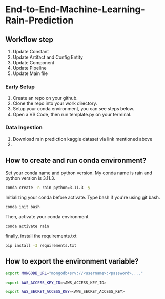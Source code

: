 # End-to-End-Machine-Learning-Rain-Prediction

## Workflow step
1. Update Constant
2. Update Artifact and Config Entity
3. Update Component
4. Update Pipeline
5. Update Main file

### Early Setup
1. Create an repo on your github.
2. Clone the repo into your work directory.
3. Setup your conda environment, you can see steps below.
4. Open a VS Code, then run template.py on your terminal.

### Data Ingestion
1. Download rain prediction kaggle dataset via link mentioned above
2. 

## How to create and run conda environment?

Set your conda name and python version. My conda name is rain and python version is 3.11.3.

```bash
conda create -n rain python=3.11.3 -y
```

Initializing your conda before activate. Type bash if you're using git bash.

```bash
conda init bash 
```

Then, activate your conda environment.

```bash
conda activate rain
```

finally, install  the requirements.txt

```bash
pip install -3 requirements.txt
```

## How to export the environment variable?

```bash
export MONGODB_URL="mongodb+srv://<username>:<password>...."

export AWS_ACCESS_KEY_ID=<AWS_ACCESS_KEY_ID>

export AWS_SECRET_ACCESS_KEY=<AWS_SECRET_ACCESS_KEY>
```
